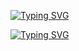 [![Typing SVG](https://readme-typing-svg.herokuapp.com?font=&weight=500&size=32&letterSpacing=3px&duration=4500&color=0AD7B8&lines=Web+Developer)](https://git.io/typing-svg) 

[![Typing SVG](https://readme-typing-svg.herokuapp.com?font=Fira+Code&size=32&pause=700&color=771EA9&background=DADADA00&random=false&width=440&lines=Software+Developer)](https://git.io/typing-svg)
